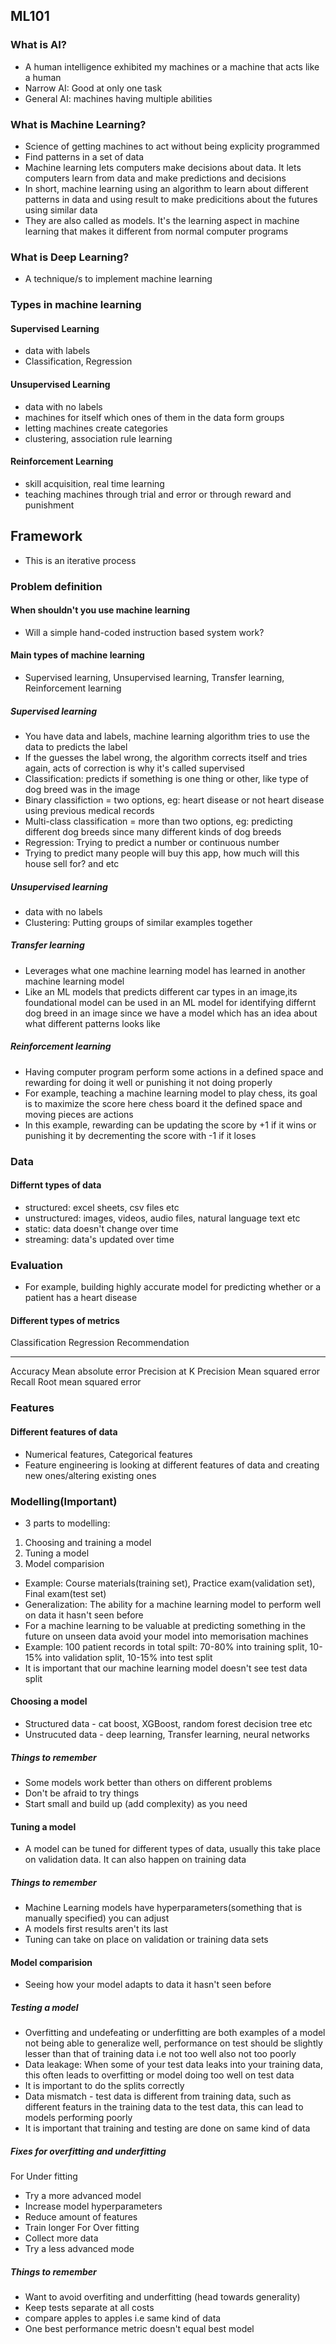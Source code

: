 ## ML101
### What is AI?
- A human intelligence exhibited my machines or a machine that acts like a human
- Narrow AI: Good at only one task
- General AI: machines having multiple abilities 

### What is Machine Learning?
- Science of getting machines to act without being explicity programmed
- Find patterns in a set of data
- Machine learning lets computers make decisions about data. It lets computers learn from data and make predictions and decisions
- In short, machine learning using an algorithm to learn about different patterns in data and using result to make predicitions about the futures using similar data 
- They are also called as models. It's the learning aspect in machine learning that makes it different from normal computer programs
### What is Deep Learning?
- A technique/s to implement machine learning

### Types in machine learning
#### Supervised Learning
- data with labels
- Classification, Regression
#### Unsupervised Learning
- data with no labels
- machines for itself which ones of them in the data form groups
- letting machines create categories
- clustering, association rule learning
#### Reinforcement Learning
- skill acquisition, real time learning
- teaching machines through trial and error or through reward and punishment

## Framework
- This is an iterative process
### Problem definition
#### When shouldn't you use machine learning
- Will a simple hand-coded instruction based system work?
#### Main types of machine learning
- Supervised learning, Unsupervised learning, Transfer learning, Reinforcement learning
##### Supervised learning
- You have data and labels, machine learning algorithm tries to use the data to predicts the label
- If the guesses the label wrong, the algorithm corrects itself and tries again, acts of correction is why it's called supervised
- Classification: predicts if something is one thing or other, like type of dog breed was in the image
- Binary classifiction = two options, eg: heart disease or not heart disease using previous medical records
- Multi-class classification = more than two options, eg: predicting different dog breeds since many different kinds of dog breeds
- Regression: Trying to predict a number or continuous number
- Trying to predict many people will buy this app, how much will this house sell for? and etc
##### Unsupervised learning
- data with no labels
- Clustering: Putting groups of similar examples together

##### Transfer learning
- Leverages what one machine learning model has learned in another machine learning model
- Like an ML models that predicts different car types in an image,its foundational model can be used in an ML model for identifying differnt dog breed in an image since we have a model which has an idea about what different patterns looks like
##### Reinforcement learning
- Having computer program perform some actions in a defined space and rewarding for doing it well or punishing it not doing properly
- For example, teaching a machine learning model to play chess, its goal is to maximize the score here chess board it the defined space and moving pieces are actions
- In this example, rewarding can be updating the score by +1 if it wins or punishing it by decrementing the score with -1 if it loses

### Data
#### Differnt types of data
- structured: excel sheets, csv files etc
- unstructured: images, videos, audio files, natural language text etc
- static: data doesn't change over time
- streaming: data's updated over time

### Evaluation
- For example, building highly accurate model for predicting whether or a patient has a heart disease
#### Different types of metrics
Classification		Regression		Recommendation
--------------		-----------		---------------
Accuracy		Mean absolute error	Precision at K
Precision		Mean squared error	
Recall			Root mean squared error
### Features
#### Different features of data
- Numerical features, Categorical features
- Feature engineering is looking at different features of data and creating new ones/altering existing ones
### Modelling(Important)
- 3 parts to modelling: 
1. Choosing and training a model
2. Tuning a model
3. Model comparision
- Example: Course materials(training set), Practice exam(validation set), Final exam(test set)
- Generalization: The ability for a machine learning model to perform well on data it hasn't seen before
- For a machine learning to be valuable at predicting something in the future on unseen data avoid your model into memorisation machines
- Example: 100 patient records in total spilt: 70-80% into training split, 10-15% into validation split, 10-15% into test split
- It is important that our machine learning model doesn't see test data split
#### Choosing a model
- Structured data - cat boost, XGBoost, random forest decision tree etc
- Unstrucuted data - deep learning, Transfer learning, neural networks
##### Things to remember
- Some models work better than others on different problems
- Don't be afraid to try things
- Start small and build up (add complexity) as you need
#### Tuning a model
- A model can be tuned for different types of data, usually this take place on validation data. It can also happen on training data
##### Things to remember
- Machine Learning models have hyperparameters(something that is manually specified) you can adjust
- A models first results aren't its last
- Tuning can take on place on validation or training data sets
#### Model comparision
- Seeing how your model adapts to data it hasn't seen before
##### Testing a model
- Overfitting and undefeating or underfitting are both examples of a model not being able to generalize well, performance on test should be slightly lesser than that of training data i.e not too well also not too poorly
- Data leakage: When some of your test data leaks into your training data, this often leads to overfitting or model doing too well on test data
- It is important to do the splits correctly
- Data mismatch - test data is different from training data, such as different featurs in the training data to the test data, this can lead to models performing poorly
- It is important that training and testing are done on same kind of data
##### Fixes for overfitting and underfitting
For Under fitting
- Try a more advanced model
- Increase model hyperparameters
- Reduce amount of features
- Train longer
For Over fitting
- Collect more data
- Try a less advanced mode
##### Things to remember
- Want to avoid overfiting and underfitting (head towards generality)
- Keep tests separate at all costs
- compare apples to apples i.e same kind of data
- One best performance metric doesn't equal best model
